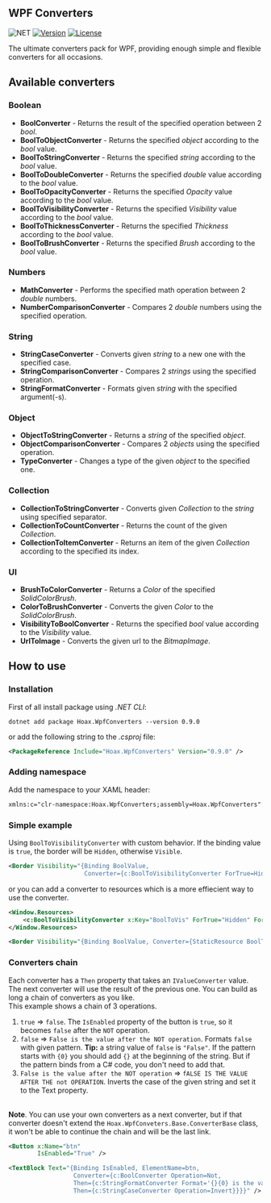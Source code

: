 ## WPF Converters
![NET](https://img.shields.io/badge/.NET%206-%23512BD4)
[![Version](https://img.shields.io/nuget/vpre/Hoax.WpfConverters.svg?label=NuGet)](https://www.nuget.org/packages/Hoax.WpfConverters)
[![License](https://img.shields.io/github/license/arcanexhoax/WpfConverters.svg?color=00b542&label=License)](https://raw.githubusercontent.com/arcanexhoax/WpfConverters/master/LICENSE)

The ultimate converters pack for WPF, providing enough simple and flexible converters for all occasions.

## Available converters

### Boolean

- **BoolConverter** - Returns the result of the specified operation between 2 *bool*.
- **BoolToObjectConverter** - Returns the specified *object* according to the *bool* value.
- **BoolToStringConverter** - Returns the specified *string* according to the *bool* value.
- **BoolToDoubleConverter** - Returns the specified *double* value according to the *bool* value.
- **BoolToOpacityConverter** - Returns the specified *Opacity* value according to the *bool* value.
- **BoolToVisibilityConverter** - Returns the specified *Visibility* value according to the *bool* value.
- **BoolToThicknessConverter** - Returns the specified *Thickness* according to the *bool* value.
- **BoolToBrushConverter** - Returns the specified *Brush* according to the *bool* value.

### Numbers

- **MathConverter** - Performs the specified math operation between 2 *double* numbers.
- **NumberComparisonConverter** - Compares 2 *double* numbers using the specified operation.

### String

- **StringCaseConverter** - Converts given *string* to a new one with the specified case.
- **StringComparisonConverter** - Compares 2 *strings* using the specified operation.
- **StringFormatConverter** - Formats given *string* with the specified argument(-s).

### Object

- **ObjectToStringConverter** - Returns a *string* of the specified *object*.
- **ObjectComparisonConverter** - Compares 2 *objects* using the specified operation.
- **TypeConverter** - Changes a type of the given *object* to the specified one.

### Collection

- **CollectionToStringConverter** - Converts given *Collection* to the *string* using specified separator.
- **CollectionToCountConverter** - Returns the count of the given *Collection*.
- **CollectionToItemConverter** - Returns an item of the given *Collection* according to the specified its index.

### UI

- **BrushToColorConverter** - Returns a *Color* of the specified *SolidColorBrush*.
- **ColorToBrushConverter** - Converts the given *Color* to the *SolidColorBrush*.
- **VisibilityToBoolConverter** - Returns the specified *bool* value according to the *Visibility* value.
- **UrlToImage** - Converts the given url to the *BitmapImage*. 

## How to use

### Installation

First of all install package using *.NET CLI*:
```batchfile
dotnet add package Hoax.WpfConverters --version 0.9.0
```
or add the following string to the *.csproj* file:
```xml
<PackageReference Include="Hoax.WpfConverters" Version="0.9.0" />
```

### Adding namespace

Add the namespace to your XAML header:
```xml
xmlns:c="clr-namespace:Hoax.WpfConverters;assembly=Hoax.WpfConverters"
```

### Simple example

Using `BoolToVisibilityConverter` with custom behavior. If the binding value is `true`, the border will be `Hidden`, otherwise `Visible`. 
```xml
<Border Visibility="{Binding BoolValue, 
                     Converter={c:BoolToVisibilityConverter ForTrue=Hidden, ForFalse=Visible}}" />
```
or you can add a converter to resources which is a more effiecient way to use the converter.
```xml
<Window.Resources>
    <c:BoolToVisibilityConverter x:Key="BoolToVis" ForTrue="Hidden" ForFalse="Visible" />
</Window.Resources>

<Border Visibility="{Binding BoolValue, Converter={StaticResource BoolToVis}}" />
```

### Converters chain

Each converter has a `Then` property that takes an `IValueConverter` value. The next converter will use the result of the previous one. You can build as long a chain of converters as you like.
<br>This example shows a chain of 3 operations. 
1. `true` => `false`. The `IsEnabled` property of the button is `true`, so it becomes `false` after the `NOT` operation. 
2. `false` => `False is the value after the NOT operation`. Formats `false` with given pattern. 
**Tip:** a string value of `false` is `"False"`. If the pattern starts with `{0}` you should add `{}` at the beginning of the string. But if the pattern binds from a C# code, you don't need to add that.
3. `False is the value after the NOT operation` => `fALSE IS THE VALUE AFTER THE not OPERATION`. Inverts the case of the given string and set it to the Text property.

<br>**Note**. You can use your own converters as a next converter, but if that converter doesn't extend the `Hoax.WpfConveters.Base.ConverterBase` class, it won't be able to continue the chain and will be the last link.
```xml
<Button x:Name="btn" 
        IsEnabled="True" />

<TextBlock Text="{Binding IsEnabled, ElementName=btn, 
                  Converter={c:BoolConverter Operation=Not, 
                  Then={c:StringFormatConverter Format='{}{0} is the value after the NOT operation',
                  Then={c:StringCaseConverter Operation=Invert}}}}" />
```